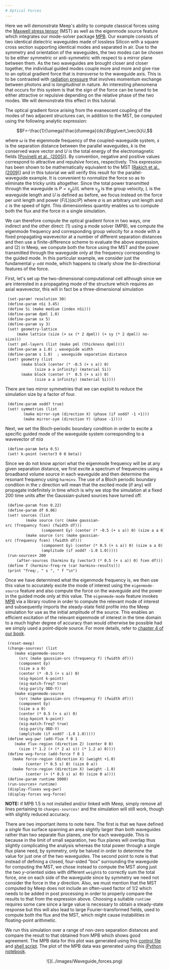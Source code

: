 ```yaml
---
# Optical Forces
---
```


Here we will demonstrate Meep's ability to compute classical forces using the [Maxwell stress tensor](https://en.wikipedia.org/wiki/_Maxwell_stress_tensor) (MST) as well as the eigenmode source feature which integrates our mode-solver package [MPB](http://ab-initio.mit.edu/wiki/index.php/MPB). Our example consists of two identical dielectric waveguides made of lossless Silicon with a square cross section supporting identical modes and separated in air. Due to the symmetry and orientation of the waveguides, the two modes can be chosen to be either symmetric or anti-symmetric with respect to a mirror plane between them. As the two waveguides are brought closer and closer together, the individual guided modes couple more and more and give rise to an optical gradient force that is <i>transverse</i> to the waveguide axis. This is to be contrasted with [radiation pressure](https://en.wikipedia.org/wiki/Radiation_pressure) that involves momentum exchange between photons and is <i>longitudinal</i> in nature. An interesting phenomena that occurs for this system is that the <i>sign</i> of the force can be tuned to be either attractive or repulsive depending on the relative phase of the two modes. We will demonstrate this effect in this tutorial.

The optical gradient force arising from the evanescent coupling of the modes of two adjacent structures can, in addition to the MST, be computed using the following analytic expression:

$$F=-\frac{1}{\omega}\frac{d\omega}{ds}\Bigg\vert_\vec{k}U,$$

where $\omega$ is the eigenmode frequency of the coupled-waveguide system, $s$ is the separation distance between the parallel waveguides, $k$ is the conserved wave vector and $U$ is the total energy of the electromagnetic fields [[Povinelli et al., (2005)](http://math.mit.edu/~stevenj/papers/PovinelliLo05.pdf)]. By convention, negative and positive values correspond to attractive and repulsive forces, respectively. This expression has been shown to be mathematically equivalent to the MST [[Rakich et al., (2009)](http://www.opticsinfobase.org/oe/abstract.cfm?URI=oe-17-20-18116)] and in this tutorial we will verify this result for the parallel-waveguide example. It is convenient to normalize the force so as to eliminate the tricky units altogether. Since the total power transmitted through the waveguide is $P=v_gU/L$ where $v_g$ is the group velocity, $L$ is the waveguide length and $U$ is defined as before, we focus instead on the force per unit length and power $(F/L)(ac/P)$ where $a$ is an arbitrary unit length and $c$ is the speed of light. This dimensionless quantity enables us to compute both the flux and the force in a single simulation.

We can therefore compute the optical gradient force in two ways, one indirect and the other direct: (1) using a mode solver (MPB), we compute the eigenmode frequency and corresponding group velocity for a mode with a fixed propagating wavevector at a number of different separation distances and then use a finite-difference scheme to evaluate the above expression, and (2) in Meep, we compute both the force using the MST and the power transmitted through the waveguide only at the frequency corresponding to the guided mode. In this particular example, we consider just the fundamental `y-odd` mode, which happens to clearly show the bi-directional features of the force.

First, let's set up the two-dimensional computational cell although since we are interested in a propagating mode of the structure which requires an axial wavevector, this will in fact be a three-dimensional simulation

```
 (set-param! resolution 30)
 (define-param nSi 3.45)
 (define Si (make medium (index nSi)))
 (define-param dpml 1.0)
 (define-param sx 5)
 (define-param sy 3)
 (set! geometry-lattice 
     (make lattice (size (+ sx (* 2 dpml)) (+ sy (* 2 dpml)) no-size)))
 (set! pml-layers (list (make pml (thickness dpml))))
 (define-param a 1.0) ; waveguide width
 (define-param s 1.0)  ; waveguide separation distance
 (set! geometry (list 
       (make block (center (* -0.5 (+ s a)) 0)
             (size a a infinity) (material Si))
       (make block (center (*  0.5 (+ s a)) 0)
             (size a a infinity) (material Si))))
```

There are two mirror symmetries that we can exploit to reduce the simulation size by a factor of four.

```
 (define-param xodd? true)
 (set! symmetries (list 
        (make mirror-sym (direction X) (phase (if xodd? -1 +1)))
        (make mirror-sym (direction Y) (phase -1))))
```

Next, we set the Bloch-periodic boundary condition in order to excite a specific guided mode of the waveguide system corresponding to a wavevector of $\pi/a$

```
 (define-param beta 0.5)
 (set! k-point (vector3 0 0 beta))
```

Since we do not know apriori what the eigenmode frequency will be at any given separation distance, we first excite a spectrum of frequencies using a broadband volume source in each waveguide and then determine the resonant frequency using `harminv`. The use of a Bloch periodic boundary condition in the `z` direction will mean that the excited mode (if any) will propagate indefinitely in time which is why we stop the simulation at a fixed 200 time units after the Gaussian-pulsed sources have turned off.

```
 (define-param fcen 0.22)
 (define-param df 0.06)
 (set! sources (list 
         (make source (src (make gaussian-src (frequency fcen) (fwidth df))) 
                (component Ey) (center (* -0.5 (+ s a)) 0) (size a a 0))
         (make source (src (make gaussian-src (frequency fcen) (fwidth df))) 
                (component Ey) (center (* 0.5 (+ s a)) 0) (size a a 0) 
                (amplitude (if xodd? -1.0 1.0)))))
 (run-sources+ 200 
     (after-sources (harminv Ey (vector3 (* 0.5 (+ s a)) 0) fcen df)))
 (define f (harminv-freq-re (car harminv-results)))
 (print "freq:, " s ", " f "\n")
```

Once we have determined what the eigenmode frequency is, we then use this value to accurately excite the mode of interest using the `eigenmode-source` feature and also compute the force on the waveguide and the power in the guided mode only at this value. The `eigenmode-mode` feature invokes [MPB](http://ab-initio.mit.edu/wiki/index.php/MPB) via a library routine in order to compute the relevant mode of interest and subsequently imports the steady-state field profile into the Meep simulation for use as the initial amplitude of the source. This enables an efficient excitation of the relevant eigenmode of interest in the time domain to a much higher degree of accuracy than would otherwise be possible had we simply used a point-dipole source. For more details, refer to [chapter 4 of our book](http://arxiv.org/abs/1301.5366).

```
 (reset-meep)
 (change-sources! (list
    (make eigenmode-source
      (src (make gaussian-src (frequency f) (fwidth df)))
      (component Ey)
      (size a a 0)
      (center (* -0.5 (+ s a)) 0)
      (eig-kpoint k-point)
      (eig-match-freq? true)
      (eig-parity ODD-Y))
    (make eigenmode-source
      (src (make gaussian-src (frequency f) (fwidth df)))
      (component Ey)
      (size a a 0)
      (center (* 0.5 (+ s a)) 0)
      (eig-kpoint k-point)
      (eig-match-freq? true)
      (eig-parity ODD-Y)
      (amplitude (if xodd? -1.0 1.0)))))
 (define wvg-pwr (add-flux f 0 1
    (make flux-region (direction Z) (center 0 0) 
      (size (* 1.2 (+ (* 2 a) s)) (* 1.2 a) 0))))
 (define wvg-force (add-force f 0 1
   (make force-region (direction X) (weight +1.0) 
         (center (* 0.5 s) 0) (size 0 a))
   (make force-region (direction X) (weight -1.0) 
         (center (+ (* 0.5 s) a) 0) (size 0 a))))
 (define-param runtime 5000)
 (run-sources+ runtime)
 (display-fluxes wvg-pwr)
 (display-forces wvg-force)
```

<b>NOTE:</b> if MPB 1.5 is not installed and/or linked with Meep, simply remove all lines pertaining to `changes-sources!` and the simulation will still work, though with slightly reduced accuracy.

There are two important items to note here. The first is that we have defined a <i>single</i> flux surface spanning an area slightly larger than both waveguides rather than two separate flux planes, one for each waveguide. This is because in the limit of small separation, two flux planes will overlap thus slightly complicating the analysis whereas the total power through a single flux plane need, by symmetry, only be halved in order to determine the value for just one of the two waveguides. The second point to note is that instead of defining a closed, four-sided "box" surrounding the waveguide for computing the MST, we chose instead to compute the MST along just the two *y*-oriented sides with different `weight`s to correctly sum the total force, one on each side of the waveguide since by symmetry we need not consider the force in the *y* direction. Also, we must mention that the MST computed by Meep does not include an often-used factor of 1/2 which needs to be added in post processing in order to properly compare the results to that from the expression above. Choosing a suitable `runtime` requires some care since a large value is necessary to obtain a steady-state response but this will also lead to large Fourier-transformed fields, used to compute both the flux and the MST, which might cause instabilities in floating-point arithmetic.

We run this simulation over a range of non-zero separation distances and compare the result to that obtained from MPB which shows good agreement. The MPB data for this plot was generated using this [control file](http://ab-initio.mit.edu/~oskooi/wiki_data/parallel-wvgs-mpb.ctl) and [shell script](http://ab-initio.mit.edu/~oskooi/wiki_data/run_wvgs_mpb.sh). The plot of the MPB data was generated using this [iPython notebook](http://ab-initio.mit.edu/~oskooi/wiki_data/MPB_data_plot.ipynb).

<center>
![](../images/Waveguide_forces.png)
</center>